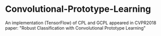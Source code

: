 # Convolutional-Prototype-Learning
An implementation (TensorFlow) of CPL and GCPL appeared in CVPR2018 paper: "Robust Classification with Convolutional Prototype Learning"
